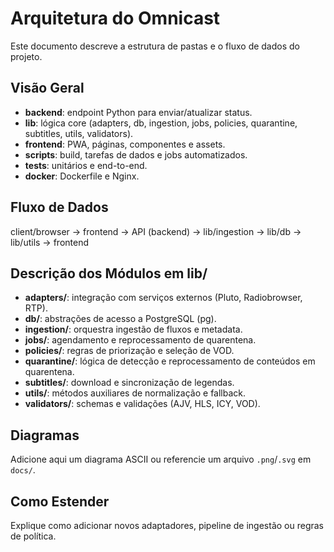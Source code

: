 # Arquitetura do Omnicast

Este documento descreve a estrutura de pastas e o fluxo de dados do projeto.

## Visão Geral

- **backend**: endpoint Python para enviar/atualizar status.
- **lib**: lógica core (adapters, db, ingestion, jobs, policies, quarantine, subtitles, utils, validators).
- **frontend**: PWA, páginas, componentes e assets.
- **scripts**: build, tarefas de dados e jobs automatizados.
- **tests**: unitários e end-to-end.
- **docker**: Dockerfile e Nginx.

## Fluxo de Dados

client/browser → frontend → API (backend) → lib/ingestion → lib/db → lib/utils → frontend


## Descrição dos Módulos em lib/

- **adapters/**: integração com serviços externos (Pluto, Radiobrowser, RTP).  
- **db/**: abstrações de acesso a PostgreSQL (pg).  
- **ingestion/**: orquestra ingestão de fluxos e metadata.  
- **jobs/**: agendamento e reprocessamento de quarentena.  
- **policies/**: regras de priorização e seleção de VOD.  
- **quarantine/**: lógica de detecção e reprocessamento de conteúdos em quarentena.  
- **subtitles/**: download e sincronização de legendas.  
- **utils/**: métodos auxiliares de normalização e fallback.  
- **validators/**: schemas e validações (AJV, HLS, ICY, VOD).

## Diagramas

Adicione aqui um diagrama ASCII ou referencie um arquivo `.png`/`.svg` em `docs/`.

## Como Estender

Explique como adicionar novos adaptadores, pipeline de ingestão ou regras de política.
